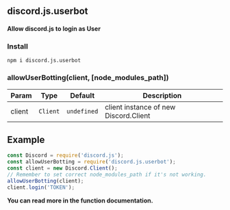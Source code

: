 
## discord.js.userbot

#### Allow discord.js to login as User

### Install
`npm i discord.js.userbot`

### allowUserBotting(client, [node_modules_path])

| Param | Type | Default | Description |
| --- | --- | --- | --- |
| client | <code>Client</code> | <code>undefined</code> | client instance of new Discord.Client |

## Example

```js
const Discord = require('discord.js');
const allowUserBotting = require('discord.js.userbot');
const client = new Discord.Client();
// Remember to set correct node_modules_path if it's not working.
allowUserBotting(client);
client.login('TOKEN');
```

**You can read more in the function documentation.**
